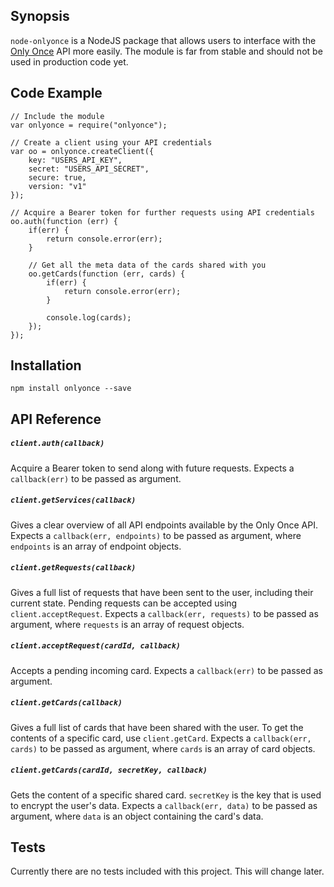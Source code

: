 ## Synopsis

`node-onlyonce` is a NodeJS package that allows users to interface with the [Only Once](http://onlyonce.com) API more easily. The module is far from stable and should not be used in production code yet.

## Code Example

```
// Include the module
var onlyonce = require("onlyonce");

// Create a client using your API credentials
var oo = onlyonce.createClient({
	key: "USERS_API_KEY",
	secret: "USERS_API_SECRET",
	secure: true,
	version: "v1"
});

// Acquire a Bearer token for further requests using API credentials
oo.auth(function (err) {
	if(err) {
		return console.error(err);
	}

	// Get all the meta data of the cards shared with you
	oo.getCards(function (err, cards) {
		if(err) {
			return console.error(err);
		}

		console.log(cards);
	});
});
```

## Installation

```
npm install onlyonce --save
```

## API Reference

##### `client.auth(callback)`
Acquire a Bearer token to send along with future requests. Expects a `callback(err)` to be passed as argument.

##### `client.getServices(callback)`
Gives a clear overview of all API endpoints available by the Only Once API. Expects a `callback(err, endpoints)` to be passed as argument, where `endpoints` is an array of endpoint objects.

##### `client.getRequests(callback)`
Gives a full list of requests that have been sent to the user, including their current state. Pending requests can be accepted using `client.acceptRequest`. Expects a `callback(err, requests)` to be passed as argument, where `requests` is an array of request objects.

##### `client.acceptRequest(cardId, callback)`
Accepts a pending incoming card. Expects a `callback(err)` to be passed as argument.

##### `client.getCards(callback)`
Gives a full list of cards that have been shared with the user. To get the contents of a specific card, use `client.getCard`. Expects a `callback(err, cards)` to be passed as argument, where `cards` is an array of card objects.

##### `client.getCards(cardId, secretKey, callback)`
Gets the content of a specific shared card. `secretKey` is the key that is used to encrypt the user's data. Expects a `callback(err, data)` to be passed as argument, where `data` is an object containing the card's data.

## Tests

Currently there are no tests included with this project. This will change later.